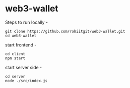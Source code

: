# web3-wallet


Steps to run locally - 

```
git clone https://github.com/rohiitgit/web3-wallet.git
cd web3-wallet
``` 

start frontend - 
```
cd client
npm start
```

start server side -
```
cd server
node ./src/index.js
```